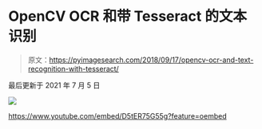 # OpenCV OCR 和带 Tesseract 的文本识别

> 原文：<https://pyimagesearch.com/2018/09/17/opencv-ocr-and-text-recognition-with-tesseract/>

最后更新于 2021 年 7 月 5 日

![](img/59dfb4b0192ce8baa7bfd9b4eb2d2aae.png)

<https://www.youtube.com/embed/D5tER75G55g?feature=oembed>